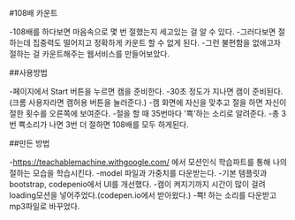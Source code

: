 #108배 카운트

-108배를 하다보면 마음속으로 몇 번 절했는지 세고있는 걸 알 수 있다.
-그러다보면 절하는데 집중력도 떨어지고 정확하게 카운트 할 수 없게 된다.
-그런 불편함을 없애고자 절하는 걸 카운트해주는 웹서비스를 만들어보았다.


##사용방법

-페이지에서 Start 버튼을 누르면 캠을 준비한다.
-30초 정도가 지나면 캠이 준비된다. (크롬 사용자라면 캠허용 버튼을 눌러준다.)
-캠 화면에 자신을 맞추고 절을 하면 자신이 절한 횟수를 오른쪽에 보여준다.
-절을 할 때 35번마다 '뾱'하는 소리로 알려준다.
-총 3번 뾱소리가 나면 3번 더 절하면 108배를 모두 하게된다.


##만든 방법

-https://teachablemachine.withgoogle.com/ 에서 모션인식 학습파트를 통해 나의 절하는 모습을 학습시킨다.
-model 파일과 가중치를 다운받는다.
-기본 템플릿과 bootstrap, codepenio에서 UI를 개선했다.
-캠이 켜지기까지 시간이 많이 걸려 loading모션을 넣어주었다.(codepen.io에서 받아왔다.)
-뾱! 하는 소리를 다운받고 mp3파일로 바꾸었다.
